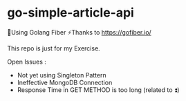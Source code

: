 ﻿# go-simple-article-api
 
 🚀Using Golang Fiber 
 ⚡Thanks to https://gofiber.io/
 
 This repo is just for my Exercise. 
 
 Open Issues : 
 - Not yet using Singleton Pattern 
 - Ineffective MongoDB Connection 
 - Response Time in GET METHOD is too long (related to ⏫)
 
